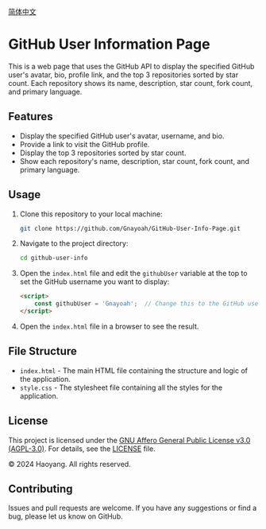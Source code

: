 [简体中文](https://github.com/Gnayoah/GitHub-User-Info-Page/blob/main/README_CN.md)

# GitHub User Information Page

This is a web page that uses the GitHub API to display the specified GitHub user's avatar, bio, profile link, and the top 3 repositories sorted by star count. Each repository shows its name, description, star count, fork count, and primary language.

## Features

- Display the specified GitHub user's avatar, username, and bio.
- Provide a link to visit the GitHub profile.
- Display the top 3 repositories sorted by star count.
- Show each repository's name, description, star count, fork count, and primary language.

## Usage

1. Clone this repository to your local machine:

    ```bash
    git clone https://github.com/Gnayoah/GitHub-User-Info-Page.git
    ```

2. Navigate to the project directory:

    ```bash
    cd github-user-info
    ```

3. Open the `index.html` file and edit the `githubUser` variable at the top to set the GitHub username you want to display:

    ```html
    <script>
        const githubUser = 'Gnayoah';  // Change this to the GitHub username you want to display
    </script>
    ```

4. Open the `index.html` file in a browser to see the result.

## File Structure

- `index.html` - The main HTML file containing the structure and logic of the application.
- `style.css` - The stylesheet file containing all the styles for the application.

## License

This project is licensed under the [GNU Affero General Public License v3.0 (AGPL-3.0)](LICENSE). For details, see the [LICENSE](LICENSE) file.

© 2024 Haoyang. All rights reserved.

## Contributing

Issues and pull requests are welcome. If you have any suggestions or find a bug, please let us know on GitHub.

